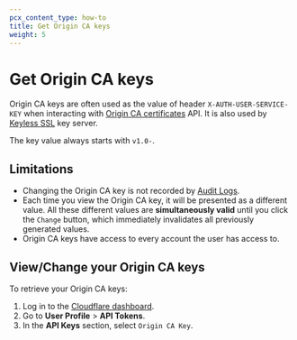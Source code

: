 ```yaml
---
pcx_content_type: how-to
title: Get Origin CA keys
weight: 5
---
```



# Get Origin CA keys

Origin CA keys are often used as the value of header `X-AUTH-USER-SERVICE-KEY` when interacting with [Origin CA certificates](/ssl/origin-configuration/origin-ca/) API. It is also used by [Keyless SSL](/ssl/keyless-ssl/) key server.

The key value always starts with `v1.0-`.

## Limitations

- Changing the Origin CA key is not recorded by [Audit Logs](/fundamentals/account-and-billing/account-security/review-audit-logs/).
- Each time you view the Origin CA key, it will be presented as a different value. All these different values are **simultaneously valid** until you click the `Change` button, which immediately invalidates all previously generated values.
- Origin CA keys have access to every account the user has access to.

## View/Change your Origin CA keys

To retrieve your Origin CA keys:

1. Log in to the [Cloudflare dashboard](https://dash.cloudflare.com).
2. Go to **User Profile** > **API Tokens**.
3. In the **API Keys** section, select `Origin CA Key`.
